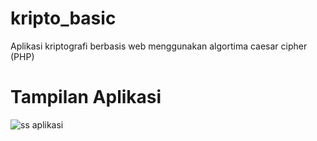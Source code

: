# kripto_basic
Aplikasi kriptografi berbasis web menggunakan algortima caesar cipher (PHP)

# Tampilan Aplikasi
![ss aplikasi](https://user-images.githubusercontent.com/33762836/84563528-63cfb100-ad86-11ea-9d0f-3e54a04e5a8b.jpg)
